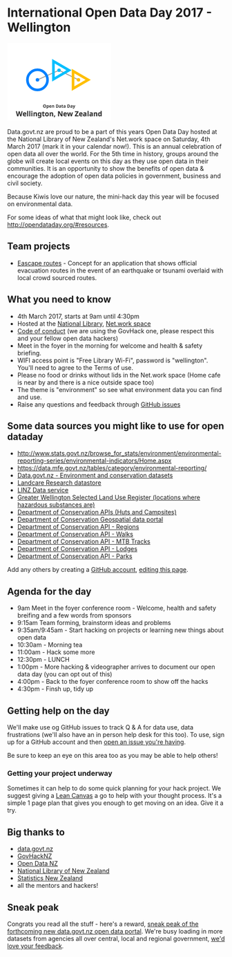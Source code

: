 # International Open Data Day 2017 - Wellington

![Open data day wellington 2017](oddwelly-logo.png)

Data.govt.nz are proud to be a part of this years Open Data Day hosted at the National Library of New Zealand's Net.work space on Saturday, 4th March 2017 (mark it in your calendar now!). This is an annual celebration of open data all over the world. For the 5th time in history, groups around the globe will create local events on this day as they use open data in their communities. It is an opportunity to show the benefits of open data & encourage the adoption of open data policies in government, business and civil society.

Because Kiwis love our nature, the mini-hack day this year will be focused on environmental data.

For some ideas of what that might look like, check out http://opendataday.org/#resources.

## Team projects
 - [Eascape routes](EscapeRoutes/Readme.md) - Concept for an application that shows official evacuation routes in the event of an earthquake or tsunami overlaid with local crowd sourced routes.

## What you need to know

 - 4th March 2017, starts at 9am until 4:30pm
 - Hosted at the [National Library](https://www.google.co.nz/maps/place/National+Library/@-41.2768239,174.7757755,17z/data=!3m1!4b1!4m5!3m4!1s0x6d38ae2948146487:0xa3762b6d3b3e919c!8m2!3d-41.2768239!4d174.7779642), [Net.work space](https://natlib.govt.nz/visiting/wellington/network)
 - [Code of conduct](http://govhack.org.nz/resources/code-of-conduct/ ) (we are using the GovHack one, please respect this and your fellow open data hackers)
 - Meet in the foyer in the morning for welcome and health & safety briefing.
 - WIFI access point is "Free Library Wi-Fi", password is "wellington". You'll need to agree to the Terms of use.
 - Please no food or drinks without lids in the Net.work space (Home cafe is near by and there is a nice outside space too)
 - The theme is "environment" so see what environment data you can find and use.
 - Raise any questions and feedback through [GitHub issues](https://github.com/data-govt-nz/odd17/issues/new)
 
## Some data sources you might like to use for open dataday

 - http://www.stats.govt.nz/browse_for_stats/environment/environmental-reporting-series/environmental-indicators/Home.aspx
 - https://data.mfe.govt.nz/tables/category/environmental-reporting/
 - [Data.govt.nz - Environment and conservation datasets](https://data.govt.nz/search?q=&CategoryID=8)
 - [Landcare Research datastore](https://datastore.landcareresearch.co.nz/)
 - [LINZ Data service](https://data.linz.govt.nz/)
 - [Greater Wellington Selected Land Use Register (locations where hazardous substances are)](http://mapping.gw.govt.nz/arcgis/rest/services/GW/Our_Environment_P/MapServer/39/)
 - [Department of Conservation APIs (Huts and Campsites)](http://www.doc.govt.nz/api)
 - [Department of Conservation Geospatial data portal](http://geoportal.doc.govt.nz/geoportal/catalog/main/home.page)
 - [Department of Conservation API - Regions](http://www.doc.govt.nz/api/profiles/regions)
 - [Department of Conservation API - Walks](http://www.doc.govt.nz/api/profiles/walks)
 - [Department of Conservation API - MTB Tracks](http://www.doc.govt.nz/api/profiles/cycling)
 - [Department of Conservation API - Lodges](http://www.doc.govt.nz/api/profiles/lodges)
 - [Department of Conservation API - Parks](http://www.doc.govt.nz/api/profiles/parks)


 Add any others by creating a [GitHub account](https://github.com/join), [editing this page](https://github.com/data-govt-nz/odd17/edit/master/README.md).

## Agenda for the day
 - 9am Meet in the foyer conference room - Welcome, health and safety breifing and a few words from sponsors
 - 9:15am Team forming, brainstorm ideas and problems
 - 9:35am/9:45am - Start hacking on projects or learning new things about open data
 - 10:30am - Morning tea
 - 11:00am - Hack some more
 - 12:30pm - LUNCH
 - 1:00pm - More hacking & videographer arrives to document our open data day (you can opt out of this)
 - 4:00pm - Back to the foyer conference room to show off the hacks
 - 4:30pm - Finsh up, tidy up

## Getting help on the day
We'll make use og GitHub issues to track Q & A for data use, data frustrations (we'll also have an in person help desk for this too). To use, sign up for a GitHub account and then [open an issue you're having](https://github.com/data-govt-nz/odd17/issues/new).

Be sure to keep an eye on this area too as you may be able to help others!

### Getting your project underway
Sometimes it can help to do some quick planning for your hack project. We suggest giving a [Lean Canvas](http://socialleancanvas.com/) a go to help with your thought process. It's a simple 1 page plan that gives you enough to get moving on an idea. Give it a try.


## Big thanks to
 - [data.govt.nz](http://www.data.govt.nz)
 - [GovHackNZ](http://govhack.org.nz/)
 - [Open Data NZ](https://www.data.govt.nz/toolkit/open-data-in-new-zealand/open-data-nz/)
 - [National Library of New Zealand](https://natlib.govt.nz/)
 - [Statistics New Zealand](http://www.stats.govt.nz/)
 - all the mentors and hackers!

## Sneak peak
Congrats you read all the stuff - here's a reward, [sneak peak of the forthcoming new data.govt.nz open data portal](https://dia-ckan-staging-new.catalyst.net.nz/dataset). We're busy loading in more datasets from agencies all over central, local and regional government, [we'd love your feedback](mailto:info@data.govt.nz).
